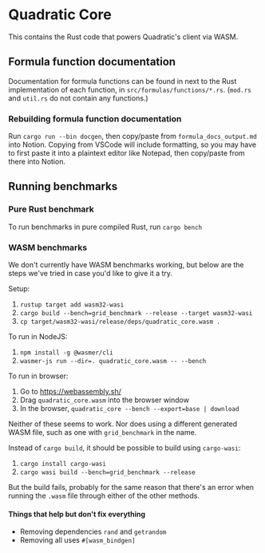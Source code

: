 # Quadratic Core

This contains the Rust code that powers Quadratic's client via WASM.

## Formula function documentation

Documentation for formula functions can be found in next to the Rust implementation of each function, in `src/formulas/functions/*.rs`. (`mod.rs` and `util.rs` do not contain any functions.)

### Rebuilding formula function documentation

Run `cargo run --bin docgen`, then copy/paste from `formula_docs_output.md` into Notion. Copying from VSCode will include formatting, so you may have to first paste it into a plaintext editor like Notepad, then copy/paste from there into Notion.

## Running benchmarks

### Pure Rust benchmark

To run benchmarks in pure compiled Rust, run `cargo bench`

### WASM benchmarks

We don't currently have WASM benchmarks working, but below are the steps we've tried in case you'd like to give it a try.

Setup:

1. `rustup target add wasm32-wasi`
2. `cargo build --bench=grid_benchmark --release --target wasm32-wasi`
3. `cp target/wasm32-wasi/release/deps/quadratic_core.wasm .`

To run in NodeJS:

1. `npm install -g @wasmer/cli`
2. `wasmer-js run --dir=. quadratic_core.wasm -- --bench`

To run in browser:

1. Go to <https://webassembly.sh/>
2. Drag `quadratic_core.wasm` into the browser window
3. In the browser, `quadratic_core --bench --export=base | download`

Neither of these seems to work. Nor does using a different generated WASM file, such as one with `grid_benchmark` in the name.

Instead of `cargo build`, it should be possible to build using `cargo-wasi`:

1. `cargo install cargo-wasi`
2. `cargo wasi build --bench=grid_benchmark --release`

But the build fails, probably for the same reason that there's an error when running the `.wasm` file through either of the other methods.

#### Things that help but don't fix everything

- Removing dependencies `rand` and `getrandom`
- Removing all uses `#[wasm_bindgen]`
